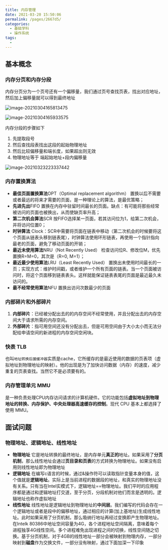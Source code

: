 ```yaml
---
title: 内存管理
date: 2021-03-20 15:50:06
permalink: /pages/2667d5/
categories:
  - 基础学科
  - 操作系统
tags:
  - 
---
```




## 基本概念

### 内存分页和内存分段

内存分页分为一个页号还有一个偏移量，我们通过页号查找页表，找出对应地址，然后加上偏移量就可以得到最终地址

![image-20210304165813475](https://img.xiaoyou66.com/2021/03/23/29f1ff4a1ccca.png)

![image-20210304165933575](https://img.xiaoyou66.com/2021/03/23/b954d7500b353.png)

内存分段的步骤如下

1. 先提取段号
2. 然后查找段表找出这段的起始物理地址
3. 然后比较偏移量和端长度，如果超出则无效
4. 物理地址等于 端起始地址+段内偏移量

![image-20210323223337442](https://img.xiaoyou66.com/2021/03/23/02d1cc9ed2602.png)

### 内存置换算法

- **最佳页面置换算法**OPT（Optimal replacement algorithm） 置换以后不需要或者最远的将来才需要的页面，是一种理论上的算法，是最优策略；
- **先进先出**FIFO 置换在内存中驻留时间最长的页面。缺点：有可能将那些经常被访问的页面也被换出，从而使缺页率升高；
- **第二次机会算法**SCR 按FIFO选择某一页面，若其访问位为1，给第二次机会，并将访问位置0；
- **时钟算法** Clock：SCR中需要将页面在链表中移动（第二次机会的时候要将这个页面从链表头移到链表尾），时钟算法使用环形链表，再使用一个指针指向最老的页面，避免了移动页面的开销；
- **最近未使用算法**NRU（Not Recently Used） 检查访问位R、修改位M，优先置换R=M=0，其次是（R=0, M=1）；
- **最近最少使用算法**LRU（Least Recently Used） 置换出未使用时间最长的一页；实现方式：维护时间戳，或者维护一个所有页面的链表。当一个页面被访问时，将这个页面移到链表表头。这样就能保证链表表尾的页面是最近最久未访问的。
- **最不经常使用算法**NFU 置换出访问次数最少的页面

### 内部碎片和外部碎片

1. **内部碎片**：已经被分配出去的的内存空间不经常使用，并且分配出去的内存空间大于请求所需的内存空间。
2. **外部碎片**：指可用空间还没有分配出去，但是可用空间由于大小太小而无法分配给申请空间的新进程的内存空间空闲块。

### 快表 TLB

也叫`地址转换后援缓冲器`实质是cache，它所缓存的是最近使用的数据的页表项（虚拟地址到物理地址的映射）。他的出现是为了加快访问数据（内存）的速度，减少重复的页表查找。当然它不是必须要有的。

### 内存管理单元 MMU

是一种负责处理CPU内存访问请求的计算机硬件。它的功能包括**虚拟地址到物理地址的转换、内存保护、中央处理器高速缓存的控制**。现代 CPU 基本上都选择了使用 MMU。



## 面试问题

### 物理地址、逻辑地址、线性地址

- **物理地址** 它是地址转换的最终地址，是内存单元**真正的**地址。如果采用了**分页机制**，那么线性地址会通过**页目录和页表**的方式转换为物理地址。如果没有启用则线性地址即为物理地址
- **逻辑地址** 在编写c语言的时候，通过&操作符可以读取指针变量本身的值，这个值就是**逻辑地址**。实际上是当前进程的数据段的地址，和真实的物理地址没有关系。只有当在Intel实模式下，逻辑地址==物理地址。我们平时的应用程序都是通过和逻辑地址打交道，至于分页，分段机制对他们而言是透明的。逻辑地址也称作虚拟地址
- **线性地址** 线性地址是逻辑地址到物理地址的**中间层**。我们编写的代码会存在一个逻辑地址或者是段中的偏移地址，通过相应的计算(加上基地址)生成线性地址。此时如果采用了分页机制，那么吸纳行地址再经过变换即产生物理地址。在Intelk 80386中地址空间容量为4G，各个进程地址空间隔离，意味着每个进程独享4G线性空间。多个进程难免出现进程之间的切换，线性空间随之切换。基于分页机制，对于4GB的线性地址一部分会被映射到物理内存，一部分映射到**磁盘**作为交换文件，一部分没有映射，通过下面加深一下印象




